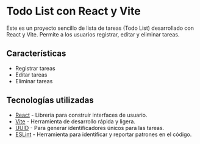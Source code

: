 # Todo List con React y Vite

Este es un proyecto sencillo de lista de tareas (Todo List) desarrollado con React y Vite. Permite a los usuarios registrar, editar y eliminar tareas.

## Características

- Registrar tareas
- Editar tareas
- Eliminar tareas

## Tecnologías utilizadas

- [React](https://reactjs.org/) - Librería para construir interfaces de usuario.
- [Vite](https://vitejs.dev/) - Herramienta de desarrollo rápida y ligera.
- [UUID](https://www.npmjs.com/package/uuid) - Para generar identificadores únicos para las tareas.
- [ESLint](https://eslint.org/) - Herramienta para identificar y reportar patrones en el código.
